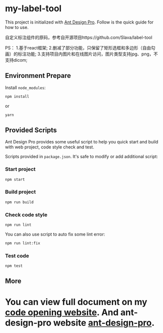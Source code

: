 # my-label-tool

This project is initialized with [Ant Design Pro](https://pro.ant.design). Follow is the quick guide for how to use.

自定义标注组件的原码，参考自开源项目https://github.com/Slava/label-tool

PS：
1.基于react框架; 
2.删减了部分功能，只保留了矩形选框和多边形（自由勾画）的标注功能; 
3.支持项目内图片和在线图片访问，图片类型支持jpg、png，不支持dicom;

## Environment Prepare

Install `node_modules`:

```bash
npm install
```

or

```bash
yarn
```

## Provided Scripts

Ant Design Pro provides some useful script to help you quick start and build with web project, code style check and test.

Scripts provided in `package.json`. It's safe to modify or add additional script:

### Start project

```bash
npm start
```

### Build project

```bash
npm run build
```

### Check code style

```bash
npm run lint
```

You can also use script to auto fix some lint error:

```bash
npm run lint:fix
```

### Test code

```bash
npm test
```

## More

You can view full document on my  [code opening website](https://github.com/WJH000/my-label-tool.git). And ant-design-pro website [ant-design-pro](https://github.com/ant-design/ant-design-pro).
=======
# 


